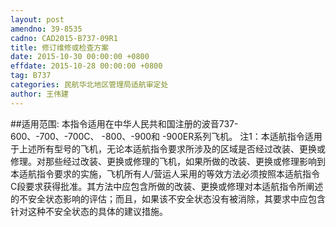 ```yaml
---
layout: post
amendno: 39-8535
cadno: CAD2015-B737-09R1
title: 修订维修或检查方案
date: 2015-10-30 00:00:00 +0800
effdate: 2015-10-28 00:00:00 +0800
tag: B737
categories: 民航华北地区管理局适航审定处
author: 王伟建
---
```


##适用范围:
本指令适用在中华人民共和国注册的波音737-600、-700、-700C、 -800、-900和 -900ER系列飞机。
注1：本适航指令适用于上述所有型号的飞机，无论本适航指令要求所涉及的区域是否经过改装、更换或修理。对那些经过改装、更换或修理的飞机，如果所做的改装、更换或修理影响到本适航指令要求的实施，飞机所有人/营运人采用的等效方法必须按照本适航指令C段要求获得批准。其方法中应包含所做的改装、更换或修理对本适航指令所阐述的不安全状态影响的评估；而且，如果该不安全状态没有被消除，其要求中应包含针对这种不安全状态的具体的建议措施。

